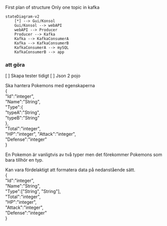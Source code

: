 First plan of structure
Only one topic in kafka
```mermaid
stateDiagram-v2
    [*] --> Gui/Konsol
    Gui/Konsol --> webAPI
    webAPI --> Producer
    Producer --> Kafka
    Kafka --> KafkaConsumerA
    Kafka --> KafkaConsumerB
    KafkaConsumerA --> mySQL
    KafkaConsumerB --> app
```
### att göra 
[ ] Skapa tester tidigt
[ ] Json 2 pojo


Ska hantera Pokemons med egenskaperna  
{  
"Id":"integer",  
"Name":"String",  
"Type":{  
"typeA":"String",  
"typeB":"String"  
},  
"Total":"integer",  
"HP":"integer",
"Attack":"integer",  
"Defense":"integer"  
}

En Pokemon är vanligtvis av två typer men det förekommer Pokemons som bara tillhör en typ.

Kan vara fördelaktigt att formatera data på nedanstående sätt.  
{  
"Id":"integer",  
"Name":"String",  
"Type":["String", "String"],  
"Total":"integer",  
"HP":"integer",  
"Attack":"integer",  
"Defense":"integer"  
} 
